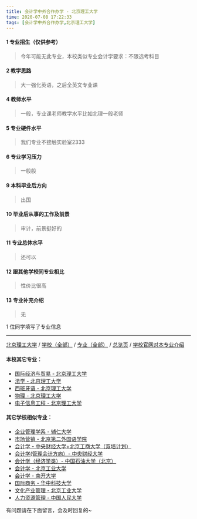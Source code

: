 ```yaml
---
title: 会计学中外合作办学 - 北京理工大学
time: 2020-07-08 17:22:33
tags: [会计学中外合作办学,北京理工大学]
---
```

#### 1 专业招生（仅供参考）  
> 今年可能无此专业，本校类似专业会计学要求：不限选考科目 

#### 2 教学思路
> 大一强化英语，之后全英文专业课


#### 4 教师水平
> 一般，专业课老师教学水平比如北理一般老师


#### 5 专业硬件水平
> 我们专业不接触实验室2333


#### 6 专业学习压力
> 一般般


#### 9 本科毕业后方向
> 出国


#### 10 毕业后从事的工作及前景
> 审计，前景挺好的


#### 11 专业总体水平
> 还可以


#### 12 跟其他学校同专业相比
> 性价比很高


#### 13 专业补充介绍
> 无

1 位同学填写了专业信息
***
[北京理工大学](https://univgo.github.io/2020/07/08/北京理工大学) / [学校（全部）](https://univgo.github.io/2020/07/09/学校汇总页) / [专业（全部）](https://univgo.github.io/2020/07/09/专业汇总页) / [总览页](https://univgo.github.io/2020/07/09/总览) / [学校官网对本专业介绍]()
#### 本校其它专业：
- [国际经济与贸易 - 北京理工大学](https://univgo.github.io/2020/07/08/国际经济与贸易%20-%20北京理工大学)
- [法学 - 北京理工大学](https://univgo.github.io/2020/07/08/法学%20-%20北京理工大学)
- [西班牙语 - 北京理工大学](https://univgo.github.io/2020/07/08/西班牙语%20-%20北京理工大学)
- [物理 - 北京理工大学](https://univgo.github.io/2020/07/08/物理%20-%20北京理工大学)
- [电子信息工程 - 北京理工大学](https://univgo.github.io/2020/07/08/电子信息%20-%20北京理工大学)
#### 其它学校相似专业：
- [企业管理学系 - 辅仁大学](https://univgo.github.io/2020/07/08/企业管理学系%20-%20辅仁大学)
- [市场营销 - 北京第二外国语学院](https://univgo.github.io/2020/07/08/市场营销%20-%20北京第二外国语学院)
- [会计学 - 中央财经大学+北京工商大学（双培计划）](https://univgo.github.io/2020/07/08/会计学%20-%20中央财经大学+北京工商大学（双培计划）)
- [会计学(管理会计方向）- 中央财经大学](https://univgo.github.io/2020/07/08/会计学(管理会计方向)%20-%20中央财经大学)
- [会计学（经济学类）- 中国石油大学（北京）](https://univgo.github.io/2020/07/08/会计学（经济学类）-%20%20中国石油大学（北京）)
- [会计学 - 北京工业大学](https://univgo.github.io/2020/07/08/会计%20-%20北京工业大学)
- [会计学 - 南开大学](https://univgo.github.io/2020/07/08/会计学%20-%20南开大学)
- [国际商务 - 华中科技大学](https://univgo.github.io/2020/07/08/国际商务%20-%20华中科技大学)
- [文化产业管理 - 北京工业大学](https://univgo.github.io/2020/07/08/文化产业管理%20-%20北京工业大学)
- [人力资源管理 - 中国人民大学](https://univgo.github.io/2020/07/08/人力资源管理%20-%20中国人民大学)


有问题请在下面留言，会及时回复的~
